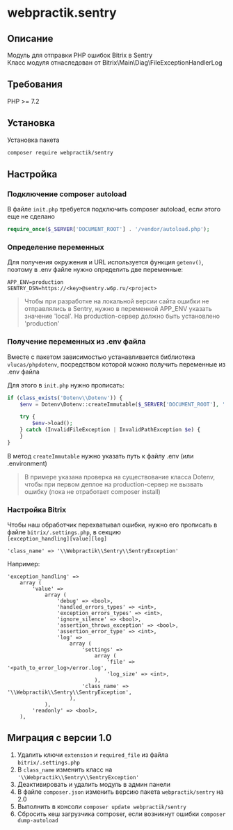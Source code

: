 # webpractik.sentry

## Описание

Модуль для отправки PHP ошибок Bitrix в Sentry  
Класс модуля отнаследован от Bitrix\Main\Diag\FileExceptionHandlerLog

## Требования
PHP >= 7.2

## Установка

Установка пакета
```bash
composer require webpractik/sentry
```

## Настройка

### Подключение composer autoload

В файле `init.php` требуется подключить composer autoload, если этого еще не сделано

```php
require_once($_SERVER['DOCUMENT_ROOT'] . '/vendor/autoload.php');
```

### Определение переменных

Для получения окружения и URL используется функция `getenv()`, поэтому в .env файле нужно определить две переменные:

```dotenv
APP_ENV=production
SENTRY_DSN=https://<key>@sentry.w6p.ru/<project>
```

> Чтобы при разработке на локальной версии сайта ошибки не отправлялись в Sentry, нужно в переменной APP_ENV указать значение 'local'. На production-сервер должно быть установлено 'production'

### Получение переменных из .env файла

Вместе с пакетом зависимостью устанавливается библиотека `vlucas/phpdotenv`, посредством которой можно получить переменные из .env файла

Для этого в `init.php` нужно прописать:

```php
if (class_exists('Dotenv\\Dotenv')) {
    $env = Dotenv\Dotenv::createImmutable($_SERVER['DOCUMENT_ROOT'], '.environment');

    try {
        $env->load();
    } catch (InvalidFileException | InvalidPathException $e) {
    }
}
``` 

В метод `createImmutable` нужно указать путь к файлу .env (или .environment)  

> В примере указана проверка на существование класса Dotenv, чтобы при первом деплое на production-сервер не вызвать ошибку (пока не отработает composer install)


### Настройка Bitrix

Чтобы наш обработчик перехватывал ошибки, нужно его прописать в файле `bitrix/.settings.php`, в секцию  
`[exception_handling][value][log]`

```
'class_name' => '\\Webpractik\\Sentry\\SentryException'
```

Например:

```
'exception_handling' =>
    array (
        'value' =>
            array (
                'debug' => <bool>,
                'handled_errors_types' => <int>,
                'exception_errors_types' => <int>,
                'ignore_silence' => <bool>,
                'assertion_throws_exception' => <bool>,
                'assertion_error_type' => <int>,
                'log' =>
                    array (
                        'settings' =>
                            array (
                                'file' => '<path_to_error_log>/error.log',
                                'log_size' => <int>,
                            ),
                        'class_name' => '\\Webpractik\\Sentry\\SentryException',
                    ),
            ),
        'readonly' => <bool>,
    ),
```

## Миграция с версии 1.0

1. Удалить ключи `extension` и `required_file` из файла `bitrix/.settings.php`
2. В `class_name` изменить класс на `'\\Webpractik\\Sentry\\SentryException'`
3. Деактивировать и удалить модуль в админ панели
4. В файле `composer.json` изменить версию пакета `webpractik/sentry` на 2.0
5. Выполнить в консоли `composer update webpractik/sentry`
6. Сбросить кеш загрузчика composer, если возникнут ошибки `composer dump-autoload`
